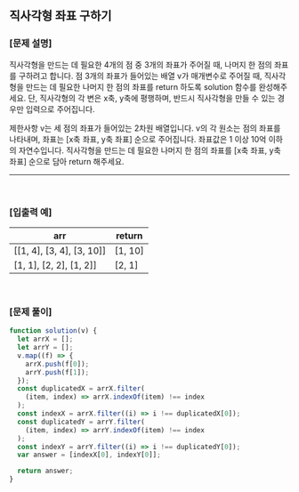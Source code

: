 ## 직사각형 좌표 구하기

### [문제 설명]

직사각형을 만드는 데 필요한 4개의 점 중 3개의 좌표가 주어질 때, 나머지 한 점의 좌표를 구하려고 합니다. 점 3개의 좌표가 들어있는 배열 v가 매개변수로 주어질 때, 직사각형을 만드는 데 필요한 나머지 한 점의 좌표를 return 하도록 solution 함수를 완성해주세요. 단, 직사각형의 각 변은 x축, y축에 평행하며, 반드시 직사각형을 만들 수 있는 경우만 입력으로 주어집니다.

제한사항
v는 세 점의 좌표가 들어있는 2차원 배열입니다.
v의 각 원소는 점의 좌표를 나타내며, 좌표는 [x축 좌표, y축 좌표] 순으로 주어집니다.
좌표값은 1 이상 10억 이하의 자연수입니다.
직사각형을 만드는 데 필요한 나머지 한 점의 좌표를 [x축 좌표, y축 좌표] 순으로 담아 return 해주세요.

---

 <br/>

### [입출력 예]

| arr                       | return  |
| ------------------------- | ------- |
| [[1, 4], [3, 4], [3, 10]] | [1, 10] |
| [1, 1], [2, 2], [1, 2]]   | [2, 1]  |

 <br/>

### [문제 풀이]

```javascript
function solution(v) {
  let arrX = [];
  let arrY = [];
  v.map((f) => {
    arrX.push(f[0]);
    arrY.push(f[1]);
  });
  const duplicatedX = arrX.filter(
    (item, index) => arrX.indexOf(item) !== index
  );
  const indexX = arrX.filter((i) => i !== duplicatedX[0]);
  const duplicatedY = arrY.filter(
    (item, index) => arrY.indexOf(item) !== index
  );
  const indexY = arrY.filter((i) => i !== duplicatedY[0]);
  var answer = [indexX[0], indexY[0]];

  return answer;
}
```
